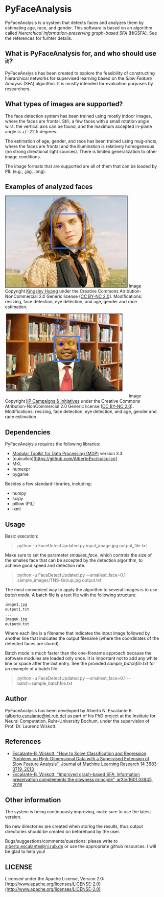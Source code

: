 # PyFaceAnalysis
PyFaceAnalysis is a system that detects faces and analyzes them by estimating age, race, and gender. 
This software is based on an algorithm called *hierarchical information-preserving graph-based SFA* (HiGSFA). See the references for furhter details.

## What is PyFaceAnalysis for, and who should use it?
PyFaceAnalysis has been created to explore the feasibility of constructing hierarchical networks for supervised learning based on the *Slow Feature Analysis* (SFA) algorithm. It is mostly intended for evaluation purposes by researchers. 

## What types of images are supported?
The face detection system has been trained using mostly indoor images, where the faces are frontal. Still, a few faces with a small rotation angle w.r.t. the vertical axis can be found, and the maximum accepted in-plane angle is +/- 22.5 degrees.

The estimation of age, gender, and race has been trained using mug-shots, where the faces are frontal and the illumination is relatively homogeneous (no strong directional light sources). There is limited generalization to other image conditions.

The image formats that are supported are all of them that can be loaded by PIL (e.g., .jpg, .png).

## Examples of analyzed faces 
<img src="sample_analyses/EmmaWatson2.png" width="400"/> Image Copyright [Kingsley Huang](https://www.flickr.com/photos/flywithinsun/5946368231/) under the Creative Commons Atribution-NonCommercial 2.0 Generic license ([CC BY-NC 2.0](https://creativecommons.org/licenses/by-nc/2.0/)). Modifications: resizing, face detection, eye detection, and age, gender and race estimation.

<img src="sample_analyses/Entrepreneur.png" width="400"/> Image Copyright [IIP Campaigns & Initiatives](https://www.flickr.com/photos/iipcampaigns/17019075412/) under the Creative Commons Atribution-NonCommercial 2.0 Generic license ([CC BY-NC 2.0](https://creativecommons.org/licenses/by-nc/2.0/)). Modifications: resizing, face detection, eye detection, and age, gender and race estimation.

## Dependencies
PyFaceAnalysis requires the following libraries:
* [Modular Toolkit for Data Processing (MDP)](https://github.com/mdp-toolkit/mdp-toolkit) version 3.3
* [cuicuilco][https://github.com/AlbertoEsc/cuicuilco]
* MKL
* numexpr
* pygame

Besides a few standard libraries, including:
* numpy
* scipy
* pillow (PIL)
* lxml

## Usage
Basic execution:
  > python -u FaceDetectUpdated.py input_image.jpg output_file.txt

Make sure to set the parameter *smallest_face*, which controls the size of the smalles face that can be accepted by the detection algorithm, to achieve good speed and detection rate. 
  > python -u FaceDetectUpdated.py --smallest_face=0.1 sample_images/TNS-Group.jpg output.txt

The most convenient way to apply the algorithm to several images is to use *batch mode*. A batch file is a text file with the following structure:
```
image1.jpg
output1.txt
...
imageN.jpg
outputN.txt
```

Where each line is a filename that indicates the input image followed by another line that indicates the output filename (where the coordinates of the detected faces are stored).

Batch mode is much faster than the one-filename approach because the software modules are loaded only once. It is important not to add  any white line or space after the last entry. See the provided *sample_batchfile.txt* for an example of a batch file.
  > python -u FaceDetectUpdated.py --smallest_face=0.1 --batch=sample_batchfile.txt

## Author
PyFaceAnalysis has been developed by Alberto N. Escalante B. (alberto.escalante@ini.rub.de) as part of his PhD project at the Institute for Neural Computation, Ruhr-University Bochum, under the supervision of Prof. Dr. Laurenz Wiskott.

## References

* [Escalante-B, Wiskott, "How to Solve Classification and Regression Problems on High-Dimensional Data with a Supervised Extension of Slow Feature Analysis", Journal of Machine Learning Research 14 3683-3719, 2013](http://www.jmlr.org/papers/volume14/escalante13a/escalante13a.pdf)
* [Escalante-B, Wiskott, "Improved graph-based SFA: Information preservation complements the slowness principle", arXiv:1601.03945, 2016](https://arxiv.org/abs/1601.03945)


## Other information
The system is being continuously improving, make sure to use the latest version.

No new directories are created when storing the results, thus output directories should be created on beforehand by the user.

Bugs/suggestions/comments/questions: please write to alberto.escalante@ini.rub.de or use the appropriate github resources.
I will be glad to help you!

## LICENSE
Licensed under the Apache License, Version 2.0: [http://www.apache.org/licenses/LICENSE-2.0](http://www.apache.org/licenses/LICENSE-2.0)


